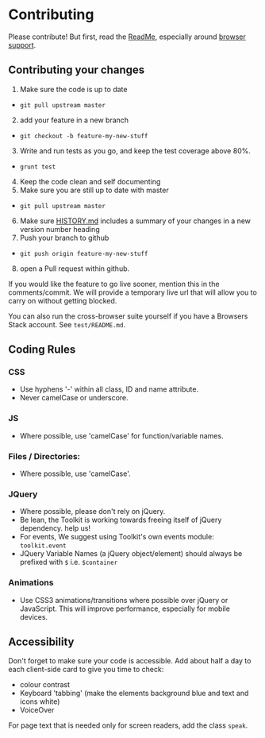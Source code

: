 # Contributing

Please contribute!  But first, read the [ReadMe](./README.md#setup), especially around [browser support](./README.md#supported-browsers).

## Contributing your changes

 1. Make sure the code is up to date
   * `git pull upstream master`
 2. add your feature in a new branch
   * `git checkout -b feature-my-new-stuff`
 3. Write and run tests as you go, and keep the test coverage above 80%.
   * `grunt test`
 4. Keep the code clean and self documenting
 5. Make sure you are still up to date with master
   * `git pull upstream master`
 6. Make sure [HISTORY.md](./HISTORY.md) includes a summary of your changes in a new version number heading
 7. Push your branch to github
   * `git push origin feature-my-new-stuff`
 8. open a Pull request within github.

If you would like the feature to go live sooner, mention this in the comments/commit. We will provide a temporary live url that will allow you to carry on without getting blocked.

You can also run the cross-browser suite yourself if you have a Browsers Stack account. See `test/README.md`.

## Coding Rules

### CSS
 * Use hyphens '-' within all class, ID and name attribute. 
 * Never camelCase or underscore.

### JS
 * Where possible, use 'camelCase' for function/variable names.

### Files / Directories: 
 * Where possible, use 'camelCase'.
 
### JQuery
 * Where possible, please don't rely on jQuery. 
 * Be lean, the Toolkit is working towards freeing itself of jQuery dependency. help us!
 * For events, We suggest using Toolkit's own events module: `toolkit.event`
 * JQuery Variable Names (a jQuery object/element) should always be prefixed with `$` i.e. `$container`

### Animations
  * Use CSS3 animations/transitions where possible over jQuery or JavaScript. This will improve performance, especially for mobile devices.

## Accessibility

Don't forget to make sure your code is accessible.
Add about half a day to each client-side card to give you time to check:
 * colour contrast
 * Keyboard 'tabbing' (make the elements background blue and text and icons white)
 * VoiceOver

For page text that is needed only for screen readers, add the class `speak`.
